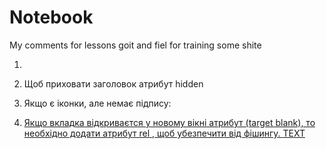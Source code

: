 # Notebook

My comments for lessons goit and fiel for training some shite

1.  <!-- #region -->
    <!-- endregion -->

2.  Щоб приховати заголовок атрибут hidden
    <a href="" hidden></a>

3.  Якщо є іконки, але немає підпису:
    <a href="" arial-label="Назва посиланя" >

4.  Якщо вкладка відкриваєтся у новому вікні атрибут (target blank), то необхідно додати атрибут rel , щоб убезпечити від фішингу.
    <a href="" rel="noopener noreferrer nofollow" target="blank">TEXT</a>
